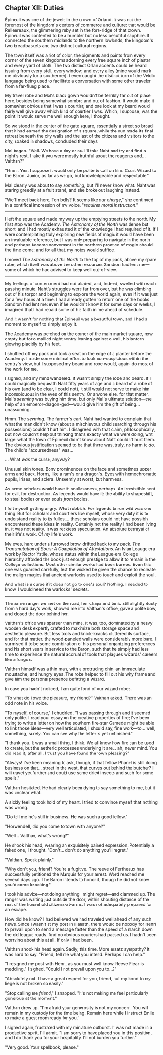 Chapter XII: Duties
-------------------

Épineuil was one of the jewels in the crown of Orland. It was not the foremost of the kingdom's centers of commerce and culture: that would be Rellenreaux, the glimmering ruby set in the fore-ridge of that crown. Épineuil was contented to be a humbler but no less beautiful sapphire. It connected the southern midlands to the northern lowlands, the kingdom's two breadbaskets and two distinct cultural regions.

The town itself was a riot of color, the pigments and paints from every corner of the seven kingdoms adorning every free square inch of plaster and every yard of cloth. The two distinct Orlan accents could be heard issuing from every stall, every window, and every alley (mine would mark me obviously for a southerner). I even caught the distinct turn of the Veldic language being used to facilitate a conversation with some other traveler from a far-flung place.

My travel robe and Mal's black gown wouldn't be terribly far out of place here, besides being somewhat sombre and out of fashion. It would make it somewhat obvious that I was a courtier, and one look at my beard would fairly well give away which kind of courtier I was. Which, I suppose, was the point. It would serve me well enough here, I thought.

So we stood in the center of the gate square, essentially a street so broad that it had earned the designation of a square, while the sun made its final retreat beneath the city walls and the last of the citizens and visitors to the city, soaked in shadows, concluded their days.

Mal began. "Well. We have a day or so. I'll take Naht and try and find a night's rest. I take it you were mostly truthful about the reagents and... Valthan?"

"Hmm. Yes. I suppose it would only be polite to call on him. Court Wizard to the Baron. Junior, as far as we go, but knowledgeable and respectable."

Mal clearly was about to say _something_, but I'll never know what. Naht was staring greedily at a fruit stand, and she broke out laughing instead.

"We'll meet back here. Ten bells? It seems like _our charge_," she continued in a pontifical impression of my voice, "_requires moral instruction_."

---

I left the square and made my way up the emptying streets to the north. My first stop was the Academy. _The Astronomy of the North_ was dense but short, and I had mostly exhausted it of the knowledge I had required of it. If I were contemplating truly exploring new fields of magic it would have been an invaluable reference, but I was only preparing to navigate in the north and perhaps become conversant in the northern practice of magic should the time come: and for all that, my notes would suffice.

I moved _The Astronomy of the North_ to the top of my pack, above my spare robe, which itself was above the other resources Sandron had lent me—some of which he had advised to keep well out-of-view.

---

My feelings of contentment had not abated, and, indeed, swelled with each passing minute. Naht's struggles were far from over, but he was climbing out of his torpor and beginning to explore the world again, even if it was just for a few hours at a time. I had already gotten to return one of the books Sandron had lent me: even if he wouldn't know it for some days or weeks, I imagined that I had repaid some of his faith in me ahead of schedule.

And it wasn't for nothing that Épineuil was a beautiful town, and I had a moment to myself to simply enjoy it.

The Academy was perched on the corner of the main market square, now empty but for a mailled night sentry leaning against a wall, his lantern glowing placidly by his feet.

I shuffled off my pack and took a seat on the edge of a planter before the Academy. I made some minimal effort to look non-suspicious within the sentry's view, but I supposed my beard and robe would, again, do most of the work for me.

I sighed, and my mind wandered. It wasn't simply the robe and beard. If I could magically bequeath Naht fifty years of age and a beard of a robe of his own (and to be clear, I could not), it still would not serve to make him inconspicuous in the eyes of this sentry. Or anyone else, for that matter. Mal's _seeming_ was buying him time, but only Mal's ultimate solution—the help of an emperor-dragon-god—would give him the gift of being... unassuming.

Hmm. The _seeming_. The farmer's cart. Naht had wanted to complain that what the man didn't know (about a mischievous child searching through his possessions) couldn't hurt him. I disagreed with that claim, philosophically, but now couldn't help but thinking that's exactly what we were doing, writ large: what the town of Épineuil didn't know about Naht couldn't hurt them. The obvious justification seemed to be that there was, truly, no harm to _do_. The child's "accursedness" was...

... What _was_ the curse, anyway?

Unusual skin tones. Bony prominences on the face and sometimes upper arms and back. Horns, like a ram's or a dragon's. Eyes with homochromatic pupils, irises, and sclera. Unseemly at worst, but harmless.

As some scholars would have it: soullessness, perhaps. An irresistible bent for evil, for destruction. As legends would have it: the ability to shapeshift, to steal bodies or even souls _from_ bodies.

I felt myself getting angry. What rubbish. For legends to run wild was one thing. But for scholars and courtiers like myself, whose very duty it is to understand reality to its fullest... these scholars could not have possibly encountered these ideas in reality. Certainly not the reality I had been living in. It was not reality. It was reckless speculation. An absolute betrayal of their life's work. Of _my_ life's work.

My eyes, hard under a furrowed brow, drifted back to my pack. _The Transmutation of Souls: A Compilation of Attestations_. An Ivian Leauge era work by Rector Ystile, whose status within the League-era College hierarchy afforded the book just enough prestige to allow it to remain in the College collections. Most other similar works had been burned. Even this one was guarded carefully, lest the wicked be given the chance to recreate the malign magics that ancient warlocks used to touch and exploit the soul.

And what is a curse if it does not go to one's soul? Nothing. I needed to know. I would need the warlocks' secrets.

---

The same ranger we met on the road, her chaps and tunic still slightly dusty from a hard day's work, showed me into Valthan's office, gave a polite bow, and closed the door behind her.

Valthan's office was sparser than mine. It was, too, dominated by a heavy wooden desk expertly crafted to maximize both storage space and aesthetic pleasure. But less tools and knick-knacks cluttered its surface, and for that matter, the wood-paneled walls were considerably more bare. I surmised it to be some combination of his personal organizing preferences and his short years in service to the Baron, such that he simply had less time to experience the natural accrual of tools that plagues wizards' careers like a fungus.

Valthan himself was a thin man, with a protruding chin, an immaculate moustache, and hungry eyes. The robe helped to fill out his wiry frame and give him the personal presence befitting a wizard.

In case you hadn't noticed, I am quite fond of our wizard robes.

"To what do I owe the pleasure, my friend?" Valthan asked. There was an odd note in his voice.

"To myself, of course," I chuckled. "I was passing through and it seemed only polite. I read your essay on the creative properties of fire; I've been trying to write a letter on how the southern fire-star Gamede might be able to link those ideas—very well articulated, I should say, fine work—to... well, something, surely. You can see why the letter is yet unfinished."

"I thank you. It was a small thing, I think. We all know how fire can be used to create, but the aetheric processes underlying it are... ah, never mind. You did read it, after all. I trust you have found the town pleasing?"

"Always! I've been meaning to ask, though, if that fellow Phanel is still doing business on that... street in the west, that curves out behind the butcher? I will travel yet further and could use some dried insects and such for some spells."

Valthan hesitated. He had clearly been dying to say something to me, but it was unclear what.

A sickly feeling took hold of my heart. I tried to convince myself that nothing was wrong.

"Do tell me he's still in business. He was such a good fellow."

"Horwendell, did you come to town with anyone?"

"Well... Valthan, what's wrong?"

He shook his head, wearing an exquisitely pained expression. Potentially a faked one, I thought. "Don't... don't do anything you'll regret."

"Valthan. Speak plainly."

"Why don't you, friend? You're a fugitive. The reeve of Fertheaux has successfully petitioned the Marquis for your arrest. Word reached me several days ago. The Baron intends to honor it, though he did not know you'd come knocking."

I took his advice—not doing anything I might regret—and clammed up. The ranger was waiting just outside the door, within shouting distance of the rest of the household citizens-at-arms. I was not adequately prepared for an escape.

How did he know? I had believed we had traveled well ahead of any such news. Since I wasn't at my post in Ilianath, there would be nobody for Henri to prevail upon to send a message faster than the speed of a march down the old league roads. And no obvious couriers had passed us. I hadn't been worrying about this at all. If only I had been.

Valthan shook his head again. Sadly, this time. More ersatz sympathy? It was hard to say. "Friend, tell me what you intend. Perhaps I can help."

"I resigned my post with Henri, as you must well know. Reeve Piear is meddling." I sighed. "Could I not prevail upon you to...?"

"Absolutely not. I have a great respect for you, friend, but my bond to my liege is not broken so easily."

"Stop calling me _friend_," I snapped. "It's not making me feel particularly generous at the moment."

Valthan drew up. "I'm afraid your generosity is not my concern. You will remain in my custody for the time being. Remain here while I instruct Emile to make a guest room ready for you."

I sighed again, frustrated with my miniature outburst. It was not made in a productive spirit, I'll admit. "I am sorry to have placed you in this position, and I do thank you for your hospitality. I'll not burden you further."

"Very good. Your spellbook, please."